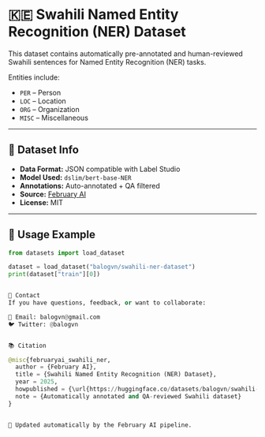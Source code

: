 # 🇰🇪 Swahili Named Entity Recognition (NER) Dataset

This dataset contains automatically pre-annotated and human-reviewed Swahili sentences for Named Entity Recognition (NER) tasks.

Entities include:
- `PER` – Person
- `LOC` – Location
- `ORG` – Organization
- `MISC` – Miscellaneous

---

## 🧾 Dataset Info

- **Data Format:** JSON compatible with Label Studio
- **Model Used:** `dslim/bert-base-NER`
- **Annotations:** Auto-annotated + QA filtered
- **Source:** [February AI](https://github.com/kayodeb/february-ai-agents)
- **License:** MIT

---

## 🚀 Usage Example

```python
from datasets import load_dataset

dataset = load_dataset("balogvn/swahili-ner-dataset")
print(dataset["train"][0])


🙌 Contact
If you have questions, feedback, or want to collaborate:

📧 Email: balogvn@gmail.com
🐦 Twitter: @balogvn


📚 Citation

@misc{februaryai_swahili_ner,
  author = {February AI},
  title = {Swahili Named Entity Recognition (NER) Dataset},
  year = 2025,
  howpublished = {\url{https://huggingface.co/datasets/balogvn/swahili-ner-dataset}},
  note = {Automatically annotated and QA-reviewed Swahili dataset}
}


🔁 Updated automatically by the February AI pipeline.
